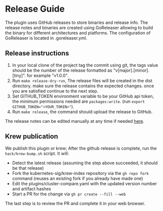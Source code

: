 # Release Guide

The plugin uses GitHub releases to store binaries and release info. The release notes and binaries are created using
GoReleaser allowing to build the binary for different architectures and platforms. The configuration of GoReleaser
is located in .goreleaser.yml.

## Release instructions

1. In your local clone of the project tag the commit using git, the tags value should be the number of the release
   formatted as "v[major].[minor].[tiny]". for example "v1.0.0".
2. Run `make release-dry-run`, The release files will be created in the dist directory. make sure the release contains
   the expected changes. once you are satisfied continue to the next step.
3. Set GITHUB_TOKEN environment variable to be your GitHub api token, the minimum permissions needed are
   `packages:write`. (run `export GITHUB_TOKEN="<YOUR_TOKEN>"`).
4. Run `make release`, the command should upload the release to GitHub.

The release notes can be edited manually at any time if needed [here](https://github.com/nocturnalastro/kube-compare/releases).

## Krew publication

We publish this plugin or krew; After the github release is complete, run the
`hack/krew-bump.sh` script. It will:

- Detect the latest release (assuming the step above succeeded, it should be
  that release)
- Fork the kubernetes-sig/krew-index repository via the `gh repo fork` command
  (reuses an existing fork if you already have made one)
- Edit the plugins/cluster-compare.yaml with the updated version number and
  artifact hashes
- Start a PR for the change via `gh pr create --fill --web`

The last step is to review the PR and complete it in your web browser.
